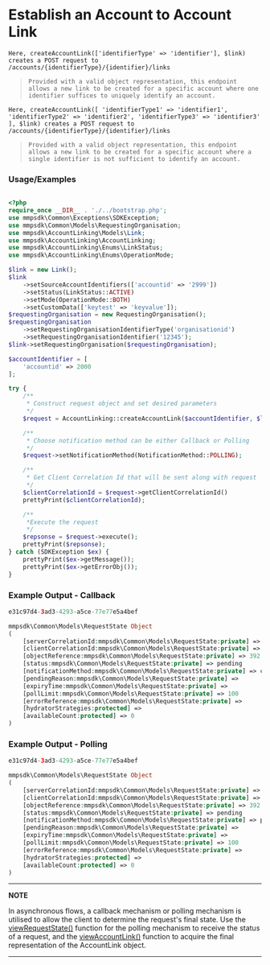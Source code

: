 # Establish an Account to Account Link

`Here, createAccountLink(['identifierType' => 'identifier'], $link) creates a POST request to /accounts/{identifierType}/{identifier}/links`

> `Provided with a valid object representation, this endpoint allows a new link to be created for a specific account where one identifier suffices to uniquely identify an account.`

`Here, createAccountLink([ 'identifierType1' => 'identifier1', 'identifierType2' => 'identifier2', 'identifierType3' => 'identifier3' ], $link) creates a POST request to /accounts/{identifierType}/{identifier}/links`

> `Provided with a valid object representation, this endpoint allows a new link to be created for a specific account where a single identifier is not sufficient to identify an account.`

### Usage/Examples

```php

<?php
require_once __DIR__ . './../bootstrap.php';
use mmpsdk\Common\Exceptions\SDKException;
use mmpsdk\Common\Models\RequestingOrganisation;
use mmpsdk\AccountLinking\Models\Link;
use mmpsdk\AccountLinking\AccountLinking;
use mmpsdk\AccountLinking\Enums\LinkStatus;
use mmpsdk\AccountLinking\Enums\OperationMode;

$link = new Link();
$link
    ->setSourceAccountIdentifiers(['accountid' => '2999'])
    ->setStatus(LinkStatus::ACTIVE)
    ->setMode(OperationMode::BOTH)
    ->setCustomData(['keytest' => 'keyvalue']);
$requestingOrganisation = new RequestingOrganisation();
$requestingOrganisation
    ->setRequestingOrganisationIdentifierType('organisationid')
    ->setRequestingOrganisationIdentifier('12345');
$link->setRequestingOrganisation($requestingOrganisation);

$accountIdentifier = [
    'accountid' => 2000
];

try {
    /**
     * Construct request object and set desired parameters
     */
    $request = AccountLinking::createAccountLink($accountIdentifier, $link);

    /**
     * Choose notification method can be either Callback or Polling
     */
    $request->setNotificationMethod(NotificationMethod::POLLING);

    /**
     * Get Client Correlation Id that will be sent along with request
     */
    $clientCorrelationId = $request->getClientCorrelationId()
    prettyPrint($clientCorrelationId);

    /**
     *Execute the request
     */
    $repsonse = $request->execute();
    prettyPrint($repsonse);
} catch (SDKException $ex) {
    prettyPrint($ex->getMessage());
    prettyPrint($ex->getErrorObj());
}
```

### Example Output - Callback

```php
e31c97d4-3ad3-4293-a5ce-77e77e5a4bef

mmpsdk\Common\Models\RequestState Object
(
    [serverCorrelationId:mmpsdk\Common\Models\RequestState:private] => 827b44af-a679-45a7-97f7-5990907f53e8
    [clientCorrelationId:mmpsdk\Common\Models\RequestState:private] => e31c97d4-3ad3-4293-a5ce-77e77e5a4bef
    [objectReference:mmpsdk\Common\Models\RequestState:private] => 392
    [status:mmpsdk\Common\Models\RequestState:private] => pending
    [notificationMethod:mmpsdk\Common\Models\RequestState:private] => callback
    [pendingReason:mmpsdk\Common\Models\RequestState:private] => 
    [expiryTime:mmpsdk\Common\Models\RequestState:private] => 
    [pollLimit:mmpsdk\Common\Models\RequestState:private] => 100
    [errorReference:mmpsdk\Common\Models\RequestState:private] => 
    [hydratorStrategies:protected] => 
    [availableCount:protected] => 0
)
```

### Example Output - Polling

```php
e31c97d4-3ad3-4293-a5ce-77e77e5a4bef

mmpsdk\Common\Models\RequestState Object
(
    [serverCorrelationId:mmpsdk\Common\Models\RequestState:private] => 827b44af-a679-45a7-97f7-5990907f53e8
    [clientCorrelationId:mmpsdk\Common\Models\RequestState:private] => e31c97d4-3ad3-4293-a5ce-77e77e5a4bef
    [objectReference:mmpsdk\Common\Models\RequestState:private] => 392
    [status:mmpsdk\Common\Models\RequestState:private] => pending
    [notificationMethod:mmpsdk\Common\Models\RequestState:private] => polling
    [pendingReason:mmpsdk\Common\Models\RequestState:private] => 
    [expiryTime:mmpsdk\Common\Models\RequestState:private] => 
    [pollLimit:mmpsdk\Common\Models\RequestState:private] => 100
    [errorReference:mmpsdk\Common\Models\RequestState:private] => 
    [hydratorStrategies:protected] => 
    [availableCount:protected] => 0
)
```

---

**NOTE**

In asynchronous flows, a callback mechanism or polling mechanism is utilised to allow the client to determine the request's final state. Use the [viewRequestState()](viewRequestState.Readme.md) function for the polling mechanism to receive the status of a request, and the [viewAccountLink()](viewAccountLink.Readme.md) function to acquire the final representation of the AccountLink object.

---
